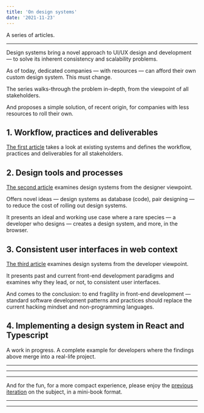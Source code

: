 ```yaml
---
title: 'On design systems'
date: '2021-11-23'
---
```


A series of articles.

<!--more-->

---

Design systems bring a novel approach to UI/UX design and development &mdash; to solve its inherent consistency and scalability problems.

As of today, dedicated companies &mdash; with resources &mdash; can afford their own custom design system. This must change.

The series walks-through the problem in-depth, from the viewpoint of all stakeholders.

And proposes a simple solution, of recent origin, for companies with less resources to roll their own.

## 1. Workflow, practices and deliverables

[The first article](http://metamn.io/react/on-design-sytems-1/) takes a look at existing systems and defines the workflow, practices and deliverables for all stakeholders.

## 2. Design tools and processes

[The second article](http://metamn.io/react/on-design-systems-2/) examines design systems from the designer viewpoint.

Offers novel ideas &mdash; design systems as database (code), pair designing &mdash; to reduce the cost of rolling out design systems.

It presents an ideal and working use case where a rare species &mdash; a developer who designs &mdash; creates a design system, and more, in the browser.

## 3. Consistent user interfaces in web context

[The third article](http://metamn.io/react/on-design-systems-3/) examines design systems from the developer viewpoint.

It presents past and current front-end development paradigms and examines why they lead, or not, to consistent user interfaces.

And comes to the conclusion: to end fragility in front-end development &mdash; standard software development patterns and practices should replace the current hacking mindset and non-programming languages.

## 4. Implementing a design system in React and Typescript

A work in progress. A complete example for developers where the findings above merge into a real-life project.

---

---

---

And for the fun, for a more compact experience, please enjoy the [previous iteration](https://docs.google.com/document/d/1ukf5kDq7pHGnnExUstssu5Xtl-2yT3KxUp4XU8vvpzE/edit?usp=sharing) on the subject, in a mini-book format.

---

---
